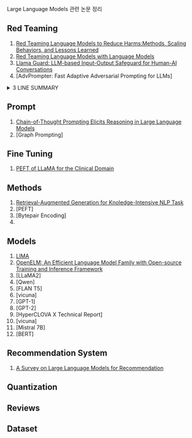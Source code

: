 Large Language Models 관련 논문 정리

## Red Teaming

1. [Red Teaming Language Models to Reduce Harms:Methods, Scaling Behaviors, and Lessons Learned](papers/Red_Teaming_Language_Models_to_Reduce_Harms/contents.md)
2. [Red Teaming Language Models with Language Models](papers/Red_Teaming_Language_Models_with_Language_Models/contents.md)
3. [Llama Guard: LLM-based Input-Output Safeguard for Human-AI Conversations](papers/Llama%20Guard/contents.md)
4. [AdvPrompter: Fast Adaptive Adversarial Prompting for LLMs]

<details>
<summary>3 LINE SUMMARY</summary>
- AI가 편견, 공격적 출력, 개인정보 유출 등 다양한 해로운 행동을 생성할 수 있기 때문에 레드팀을 활용함
- Plane LM, Prompted LM, Rejection Sampling, Reinforcement Learning 등 모델 크기와 모델 형태에 따라 공격 성공률 측정
- 언어모델이 생성할 수 있는 해로운 출력을 식별하고, 완화하기 위하여 레드팀 활동은 중요함
<!-- </div> -->
</details>

## Prompt

1. [Chain-of-Thought Prompting Elicits Reasoning in Large Language Models](papers/CoT.md)
2. [Graph Prompting]

## Fine Tuning
1. [PEFT of LLaMA for the Clinical Domain](papers/PEFT%20of%20LLaMA%20for%20the%20Clinical%20Domain/contents.md)

## Methods
1. [Retrieval-Augmented Generation for Knoledge-Intensive NLP Task](./papers/Retrieval-Augmented%20Generation%20for%20Knowledge-Intensive%20NLP%20Tasks/contents.md)
2. [PEFT]
3. [Bytepair Encoding]
4. 

## Models

1. [LIMA](./papers/LIMA/contents.md)
2. [OpenELM: An Efficient Language Model Family with Open-source Training and Inference Framework](./papers/OpenELM/contents.md)
2. [LLaMA2]
3. [Qwen]
4. [FLAN T5]
6. [vicuna]
7. [GPT-1]
8. [GPT-2]
9. [HyperCLOVA X Technical Report]
10. [vicuna]
11. [Mistral 7B]
12. [BERT]

## Recommendation System

1. [A Survey on Large Language Models for Recommendation](papers/A_Survey_on_LLMs_for_Recommendation.md)

## Quantization

## Reviews

## Dataset